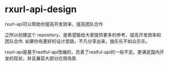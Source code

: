 # rxurl-api-design
rxurl-api可以帮助你提高开发效率，提高团队合作

之所以创建这个 repository，是希望能给大家提供更多的参考，提高开发效率和团队合作.
如果你有更好的设计思路，不凡分享出来，独乐乐不如众乐乐。

rxurl-api是基于restful-api改编的，完善了restful-api的一些不足。更满足国内开发的现状，并且兼容大部分应用场景. 
